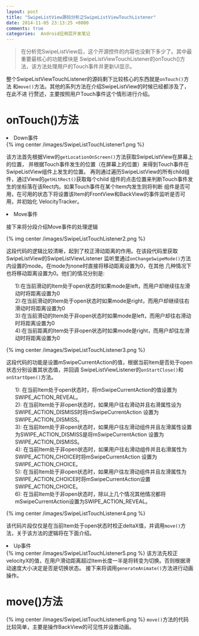 ```yaml
---
layout: post
title: "SwipeListView源码分析之SwipeListViewTouchListener"
date: 2014-11-05 23:13:25 +0800
comments: true
categories:  Android应用层开发笔记
---
```

>在分析完SwipeListView后，这个开源控件的内容也没剩下多少了。其中最重要最核心的功能模块是
SwipeListViewTouchListener的onTouch()方法，该方法处理用户的Touch事件并更新UI显示。

<p>
整个SwipeListViewTouchListener的源码剩下比较核心的东西就是<code>onTouch()</code>方法
和<code>move()</code>方法。其他的系列方法在介绍SwipeListView的时候已经都涉及了，在此不进
行赘述，主要按照用户Touch事件这个情形进行介绍。
</p>
<h1>onTouch()方法</h1>
<li>Down事件</li>
{% img center /images/SwipeListTouchListener1.png %}
<p>该方法首先根据View的<code>getLocationOnScreen()</code>方法获取SwipeListView在屏幕上的位置，
并根据Touch事件发生的位置（在屏幕上的位置）来得到Touch事件在SwipeListView组件上发生的位置。
再则通过遍历SwipeListView的所有child组件，通过View的<code>getHitRect()</code>获取每个child
组件的点击位置来判断Touch事件发生的坐标落在该Rect内。如果Touch事件在某个Item内发生则将判断
组件是否可用，在可用的状态下将设置该Item的FrontView和BackView的事件监听是否可用，并初始化
VelocityTracker。
</p>
<li>Move事件</li>
<p>接下来将分段介绍Move事件的处理逻辑<p>
{% img center /images/SwipeListTouchListener2.png %}
<p>
这段代码的逻辑比较清晰，起到了校正滑动距离的作用。在该段代码里获取SwipeListView的SwipeListViewListener
监听里通过<code>onChangeSwipeMode()</code>方法内设置的mode。在mode为none时直接将移动距离设置为0，在其他
几种情况下也将移动距离设置为0。他们的情况分别是:
<ul>
1):在当前滑动的Item处于open状态时如果mode是left，而用户却继续往左滑动时将距离设置为0<br/>
2):在当前滑动的Item处于open状态时如果mode是right，而用户却继续往右滑动时将距离设置为0<br/>
3):在当前滑动的Item处于非open状态时如果mode是left，而用户却往右滑动时将距离设置为0<br/>
4):在当前距离的Item处于非open状态时如果mode是right，而用户却往左滑动时将距离设置为0<br/>
</ul>
</p>
{% img center /images/SwipeListTouchListener3.png %}
<p>
这段代码的功能是设置mSwipeCurrentAction的值，根据当前Item是否处于open状态分别设置其状态值，并回调
SwipeListViewListener的<code>onStartClose()</code>和<code>onStartOpen()</code>方法。</br>
<ul>
1): 在当前Item处于open状态时，将mSwipeCurrentAction的值设置为SWIPE_ACTION_REVEAL。</br>
2): 在当前Item处于非open状态时，如果用户往右滑动并且右滑属性设为SWIPE_ACTION_DISMISS时将mSwipeCurrentAction
设置为SWIPE_ACTION_DISMISS。</br>
3): 在当前Item处于非open状态时，如果用户往左滑动组件并且左滑属性设置为SWIPE_ACTION_DISMISS是将mSwipeCurrentAction
设置为SWIPE_ACTION_DISMISS。</br>
4): 在当前Item处于非open状态时，如果用户往右滑动组件并且右滑属性为SWIPE_ACTION_CHOICE时将mSwipeCurrentAction
设置为SWIPE_ACTION_CHOICE。</br>
5): 在当前Item处于非open状态时，如果用户往左滑动组件并且左滑属性为SWIPE_ACTION_CHOICE时将mSwipeCurrentAction设置
SWIPE_ACTION_CHOICE。</br>
6): 在当前Item处于非open状态时，除以上几个情况其他情况都将mSwipeCurrentAction设置为SWIPE_ACTION_REVEAL。
</ul>
</p>
{% img center /images/SwipeListTouchListener4.png %}
<p>
该代码片段仅仅是在当前Item处于open状态时校正deltaX值，并调用<code>move()</code>方法，关于该方法的逻辑将在下面介绍。
</p>
<li>Up事件</li>
{% img center /images/SwipeListTouchListener5.png %}
该方法先校正velocityX的值，在用户滑动距离超过Item长度一半是将转变为切换。否则根据滑动速度大小决定是否是切换状态。
接下来将调用<code>generateAnimate()</code>方法进行动画操作。
<h1>move()方法</h1>
{% img center /images/SwipeListTouchListener6.png %}
<code>move()</code>方法的代码比较简单，主要是操作BackView的可见性并设置动画。
